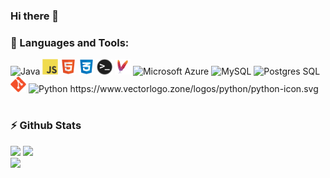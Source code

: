 ### Hi there 👋

<!--
**DiegoCaladoProgramador/DiegoCaladoProgramador** is a ✨ _special_ ✨ repository because its `README.md` (this file) appears on your GitHub profile.

Here are some ideas to get you started:

- 🔭 I’m currently working on ...
- 🌱 I’m currently learning ...
- 👯 I’m looking to collaborate on ...
- 🤔 I’m looking for help with ...
- 💬 Ask me about ...
- 📫 How to reach me: ...
- 😄 Pronouns: ...
- ⚡ Fun fact: ...
-->
### 🚀 Languages and Tools:</summary>

<p align="left">
<img height="25" src="https://www.vectorlogo.zone/logos/java/java-icon.svg" title="Java" alt="Java" /></code>
<img width="25" height="25" src="https://raw.githubusercontent.com/devicons/devicon/master/icons/javascript/javascript-original.svg" title="JavaScript" alt="JavaScript" />
<img width="25" height="25" src="https://github.com/DiegoCaladoProgramador/DiegoCaladoProgramador/blob/main/svg_logos/html_logo.png" title="HTML" alt="HTML" />
<img width="25" height="25" src="https://github.com/DiegoCaladoProgramador/DiegoCaladoProgramador/blob/main/svg_logos/css_logo.png" title="CSS" alt="CSS" />
<img height="25" src="https://raw.githubusercontent.com/github/explore/80688e429a7d4ef2fca1e82350fe8e3517d3494d/topics/terminal/terminal.png" title="Terminal" alt="Terminal">
<img width="25" height="25" src="https://raw.githubusercontent.com/vscode-icons/vscode-icons/master/icons/file_type_maven.svg" title="Apache Maven" alt="Apache Maven" /></code>
<img width="25" height="25" src="https://www.vectorlogo.zone/logos/microsoft_azure/microsoft_azure-icon.svg" title="Microsoft Azure" alt="Microsoft Azure" /></code>
<img width="25" height="25" src="https://www.vectorlogo.zone/logos/mysql/mysql-icon.svg" title="MySQL" alt="MySQL"/></code>
<img width="25" height="25" src="https://www.vectorlogo.zone/logos/postgresql/postgresql-icon.svg" title="Postgres SQL" alt="Postgres SQL"/></code>
<img height="25" src="https://raw.githubusercontent.com/devicons/devicon/master/icons/git/git-original.svg" title="GIT" alt="GIT">
<img height="25" src="https://raw.githubusercontent.com/devicons/devicon/master/icons/python/python-icon.svg" title="Python" alt="Python">
https://www.vectorlogo.zone/logos/python/python-icon.svg
</p>

# 

### ⚡ Github Stats</b></summary>
<div align="left">
<img height="180em" src="https://github-readme-stats.vercel.app/api/top-langs/?username=DiegoCaladoProgramador&show_icons=true&hide_border=false&layout=compact&langs_count=8&theme=dark"/>	

<img height="180em" src="https://github-readme-stats.vercel.app/api?username=DiegoCaladoProgramador&show_icons=true&hide_border=true&count_private=true&include_all_commits=true&theme=dark" />

</div>
<img height="180em" src="https://github-readme-streak-stats.herokuapp.com/?user=DiegoCaladoProgramador&show_icons=true&hide_border=true&count_private=true&include_all_commits=true&theme=dark" />
</div>
